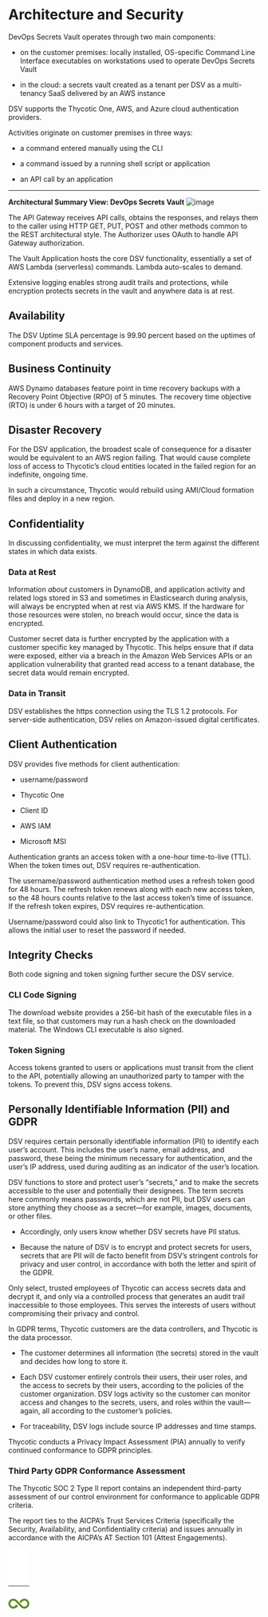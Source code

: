 ﻿[title]: # (Architecture and Security)
[tags]: # (DevOps Secrets Vault,DSV,)
[priority]: # (1110)

# Architecture and Security

DevOps Secrets Vault operates through two main components:

* on the customer premises: locally installed, OS-specific Command Line Interface executables on workstations used to operate DevOps Secrets Vault

* in the cloud: a secrets vault created as a tenant per DSV as a multi-tenancy SaaS delivered by an AWS instance

DSV supports the Thycotic One, AWS, and Azure cloud authentication providers.

Activities originate on customer premises in three ways:

* a command entered manually using the CLI

* a command issued by a running shell script or application

* an API call by an application
  
---
  
**Architectural Summary View: DevOps Secrets Vault**
![image](dsv-architecture-simple-01.png)
  
The API Gateway receives API calls, obtains the responses, and relays them to the caller using HTTP GET, PUT, POST and other methods common to the REST architectural style. The Authorizer uses OAuth to handle API Gateway authorization.

The Vault Application hosts the core DSV functionality, essentially a set of AWS Lambda (serverless) commands. Lambda auto-scales to demand.

Extensive logging enables strong audit trails and protections, while encryption protects secrets in the vault and anywhere data is at rest.

## Availability

The DSV Uptime SLA percentage is 99.90 percent based on the uptimes of component products and services.

## Business Continuity

AWS Dynamo databases feature point in time recovery backups with a Recovery Point Objective (RPO) of 5 minutes. The recovery time objective (RTO) is under 6 hours with a target of 20 minutes.

## Disaster Recovery

For the DSV application, the broadest scale of consequence for a disaster would be equivalent to an AWS region failing. That would cause complete loss of access to Thycotic’s cloud entities located in the failed region for an indefinite, ongoing time.

In such a circumstance, Thycotic would rebuild using AMI/Cloud formation files and deploy in a new region.

## Confidentiality

In discussing confidentiality, we must interpret the term against the different states in which data exists.

### Data at Rest

Information *about* customers in DynamoDB, and application activity and related logs stored in S3 and sometimes in Elasticsearch during analysis, will always be encrypted when at rest via AWS KMS. If the hardware for those resources were stolen, no breach would occur, since the data is encrypted.

Customer secret data is further encrypted by the application with a customer specific key managed by Thycotic. This helps ensure that if data were exposed, either via a breach in the Amazon Web Services APIs or an application vulnerability that granted read access to a tenant database, the secret data would remain encrypted.

### Data in Transit

DSV establishes the https connection using the TLS 1.2 protocols. For server-side authentication, DSV relies on Amazon-issued digital certificates.

## Client Authentication

DSV provides five methods for client authentication:

* username/password

* Thycotic One

* Client ID

* AWS IAM

* Microsoft MSI

Authentication grants an access token with a one-hour time-to-live (TTL). When the token times out, DSV requires re-authentication.

The username/password authentication method uses a refresh token good for 48 hours. The refresh token renews along with each new access token, so the 48 hours counts relative to the last access token’s time of issuance. If the refresh token expires, DSV requires re-authentication.

Username/password could also link to Thycotic1 for authentication. This allows the initial user to reset the password if needed.

## Integrity Checks

Both code signing and token signing further secure the DSV service.

### CLI Code Signing

The download website provides a 256-bit hash of the executable files in a text file, so that customers may run a hash check on the downloaded material. The Windows CLI executable is also signed.

### Token Signing

Access tokens granted to users or applications must transit from the client to the API, potentially allowing an unauthorized party to tamper with the tokens. To prevent this, DSV signs access tokens.

## Personally Identifiable Information (PII) and GDPR

DSV requires certain personally identifiable information (PII) to identify each user’s account. This includes the user’s name, email address, and password, these being the minimum necessary for authentication, and the user’s IP address, used during auditing as an indicator of the user’s location.

DSV functions to store and protect user’s “secrets,” and to make the secrets accessible to the user and potentially their designees. The term secrets here commonly means passwords, which are not PII, but DSV users can store anything they choose as a secret—for example, images, documents, or other files.

* Accordingly, only users know whether DSV secrets have PII status.

* Because the nature of DSV is to encrypt and protect secrets for users, secrets that are PII will de facto benefit from DSV’s stringent controls for privacy and user control, in accordance with both the letter and spirit of the GDPR.

Only select, trusted employees of Thycotic can access secrets data and decrypt it, and only via a controlled process that generates an audit trail inaccessible to those employees. This serves the interests of users without compromising their privacy and control.

In GDPR terms, Thycotic customers are the data controllers, and Thycotic is the data processor.

* The customer determines all information (the secrets) stored in the vault and decides how long to store it.

* Each DSV customer entirely controls their users, their user roles, and the access to secrets by their users, according to the policies of the customer organization. DSV logs activity so the customer can monitor access and changes to the secrets, users, and roles within the vault—again, all according to the customer’s policies.

* For traceability, DSV logs include source IP addresses and time stamps.

Thycotic conducts a Privacy Impact Assessment (PIA) annually to verify continued conformance to GDPR principles.

### Third Party GDPR Conformance Assessment 

The Thycotic SOC 2 Type II report contains an independent third-party assessment of our control environment for conformance to applicable GDPR criteria.

The report ties to the AICPA’s Trust Services Criteria (specifically the Security, Availability, and Confidentiality criteria) and issues annually in accordance with the AICPA’s AT Section 101 (Attest Engagements).

![Article End](../dsv-bug.png)

  
